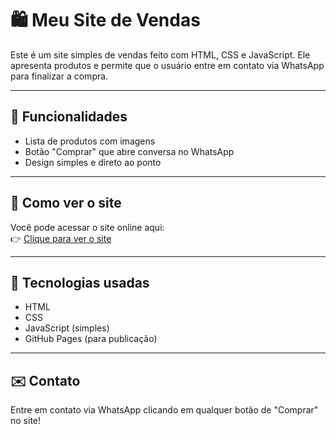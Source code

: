 # 🛍️ Meu Site de Vendas

Este é um site simples de vendas feito com HTML, CSS e JavaScript. Ele apresenta produtos e permite que o usuário entre em contato via WhatsApp para finalizar a compra.

---

## 📸 Funcionalidades

- Lista de produtos com imagens
- Botão "Comprar" que abre conversa no WhatsApp
- Design simples e direto ao ponto

---

## 🚀 Como ver o site

Você pode acessar o site online aqui:  
👉 [Clique para ver o site](https://douglasrm123.github.io/MEU-SITE-DE-VENDAS-/)

---

## 🧰 Tecnologias usadas

- HTML
- CSS
- JavaScript (simples)
- GitHub Pages (para publicação)

---

## ✉️ Contato

Entre em contato via WhatsApp clicando em qualquer botão de "Comprar" no site!
